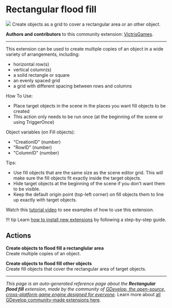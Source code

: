 # Rectangular flood fill

<img src="https://resources.gdevelop-app.com/assets/Icons/Glyphster Pack/Master/SVG/Graphic Design/Graphic Design_grid.svg" class="extension-icon"></img>
Create objects as a grid to cover a rectangular area or an other object.

**Authors and contributors** to this community extension: [VictrisGames](https://gd.games/VictrisGames).

---

This extension can be used to create multiple copies of an object in a wide variety of arrangements, including:

- horizontal row(s)
- vertical column(s)
- a solid rectangle or square
- an evenly spaced grid
- a grid with different spacing between rows and columns

How To Use:

- Place target objects in the scene in the places you want fill objects to be created
- This action only needs to be run once (at the beginning of the scene or using TriggerOnce)

Object variables (on Fill objects): 

- "CreationID" (number)
- "RowID" (number)
- "ColumnID" (number)

Tips:

- Use fill objects that are the same size as the scene editor grid.  This will make sure the fill objects fit exactly inside the target objects.
- Hide target objects at the beginning of the scene if you don't want them to be visible.
- Keep the default origin point (top-left corner) on fill objects them to line up exactly with target objects.

Watch this [tutorial video](https://youtu.be/rlGSlNSRR9w) to see examples of how to use this extension.

!!! tip
    Learn [how to install new extensions](/gdevelop5/extensions/search) by following a step-by-step guide.

## Actions

**Create objects to flood fill a rectanglular area**  
Create multiple copies of an object.

**Create objects to flood fill other objects**  
Create fill objects that cover the rectangular area of target objects.



---

*This page is an auto-generated reference page about the **Rectangular flood fill** extension, made by the community of [GDevelop, the open-source, cross-platform game engine designed for everyone](https://gdevelop.io/).* Learn more about [all GDevelop community-made extensions here](/gdevelop5/extensions).